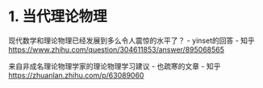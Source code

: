 # 1. 当代理论物理

现代数学和理论物理已经发展到多么令人震惊的水平了？ \- yinset的回答 - 知乎 https://www.zhihu.com/question/304611853/answer/895068565

来自非成名理论物理学家的理论物理学习建议 - 也疏寒的文章 - 知乎 https://zhuanlan.zhihu.com/p/63089060

















